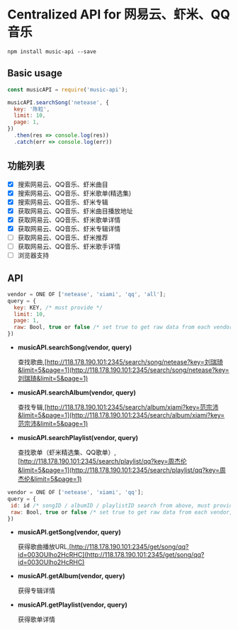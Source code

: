 # Centralized API for 网易云、虾米、QQ音乐

```
npm install music-api --save
```
## Basic usage
```javascript
const musicAPI = require('music-api');

musicAPI.searchSong('netease', {
  key: '陈粒',
  limit: 10,
  page: 1,
})
  .then(res => console.log(res))
  .catch(err => console.log(err))

```

## 功能列表
 - [x] 搜索网易云、QQ音乐、虾米曲目
 - [x] 搜索网易云、QQ音乐、虾米歌单(精选集)
 - [x] 搜索网易云、QQ音乐、虾米专辑
 - [x] 获取网易云、QQ音乐、虾米曲目播放地址
 - [x] 获取网易云、QQ音乐、虾米歌单详情
 - [x] 获取网易云、QQ音乐、虾米专辑详情
 - [ ] 获取网易云、QQ音乐、虾米推荐
 - [ ] 获取网易云、QQ音乐、虾米歌手详情
 - [ ] 浏览器支持

## API
```javascript
vendor = ONE OF ['netease', 'xiami', 'qq', 'all'];
query = {
  key: KEY, /* must provide */
  limit: 10,
  page: 1,
  raw: Bool, true or false /* set true to get raw data from each vendor, default is false */
})
```
 - **musicAPI.searchSong(vendor, query)**

   查找歌曲,[http://118.178.190.101:2345/search/song/netease?key=刘瑞琦&limit=5&page=1](http://118.178.190.101:2345/search/song/netease?key=刘瑞琦&limit=5&page=1)

 - **musicAPI.searchAlbum(vendor, query)**

   查找专辑,[http://118.178.190.101:2345/search/album/xiami?key=范宗沛&limit=5&page=1](http://118.178.190.101:2345/search/album/xiami?key=范宗沛&limit=5&page=1)

 - **musicAPI.searchPlaylist(vendor, query)**

   查找歌单（虾米精选集、QQ歌单）,[http://118.178.190.101:2345/search/playlist/qq?key=周杰伦&limit=5&page=1](http://118.178.190.101:2345/search/playlist/qq?key=周杰伦&limit=5&page=1)

```javascript
vendor = ONE OF ['netease', 'xiami', 'qq'];
query = {
 id: id /* songID / albumID / playlistID search from above, must provide */
 raw: Bool, true or false /* set true to get raw data from each vendor, default is false */
})
```
 - **musicAPI.getSong(vendor, query)**

   获得歌曲播放URL,[http://118.178.190.101:2345/get/song/qq?id=003OUlho2HcRHC](http://118.178.190.101:2345/get/song/qq?id=003OUlho2HcRHC)

 - **musicAPI.getAlbum(vendor, query)**

   获得专辑详情

 - **musicAPI.getPlaylist(vendor, query)**

   获得歌单详情
